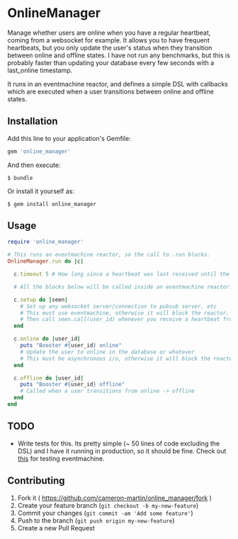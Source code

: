 # OnlineManager

Manage whether users are online when you have a regular heartbeat, coming from a websocket for example.
It allows you to have frequent heartbeats, but you only update the user's status when they transition between online and offline states.
I have not run any benchmarks, but this is probably faster than updating your database every few seconds with a last_online timestamp.

It runs in an eventmachine reactor, and defines a simple DSL with callbacks which are executed when a user transitions between online and offline states.

## Installation

Add this line to your application's Gemfile:

```ruby
gem 'online_manager'
```

And then execute:

    $ bundle

Or install it yourself as:

    $ gem install online_manager

## Usage

```ruby
require 'online_manager'

# This runs an eventmachine reactor, so the call to .run blocks.
OnlineManager.run do |c|

  c.timeout 5 # How long since a heartbeat was last received until the user is considered offline? (in seconds)

  # All the blocks below will be called inside an eventmachine reactor.

  c.setup do |seen|
    # Set up any websocket server/connection to pubsub server, etc
    # This must use eventmachine, otherwise it will block the reactor.
    # Then call seen.call(user_id) whenever you receive a heartbeat from a user.
  end

  c.online do |user_id|
    puts "Booster #{user_id} online"
    # Update the user to online in the database or whatever
    # This must be asynchronous i/o, otherwise it will block the reactor.
  end

  c.offline do |user_id|
    puts "Booster #{user_id} offline"
    # Called when a user transitions from online -> offline
  end
end
```

## TODO

* Write tests for this. Its pretty simple (~ 50 lines of code excluding the DSL) and I have it running in production, so it should be fine.
  Check out [this][1] for testing eventmachine.

## Contributing

1. Fork it ( https://github.com/cameron-martin/online_manager/fork )
2. Create your feature branch (`git checkout -b my-new-feature`)
3. Commit your changes (`git commit -am 'Add some feature'`)
4. Push to the branch (`git push origin my-new-feature`)
5. Create a new Pull Request


[1]: https://github.com/jcoglan/rspec-eventmachine